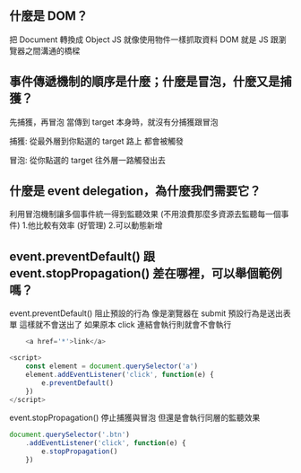 ## 什麼是 DOM？
把 Document 轉換成 Object
JS 就像使用物件一樣抓取資料
DOM 就是 JS 跟瀏覽器之間溝通的橋樑

## 事件傳遞機制的順序是什麼；什麼是冒泡，什麼又是捕獲？
先捕獲，再冒泡
當傳到 target 本身時，就沒有分捕獲跟冒泡

捕獲:
從最外層到你點選的 target 路上
都會被觸發

冒泡:
從你點選的 target 往外層一路觸發出去


## 什麼是 event delegation，為什麼我們需要它？
利用冒泡機制讓多個事件統一得到監聽效果 (不用浪費那麼多資源去監聽每一個事件)
1.他比較有效率 (好管理)
2.可以動態新增


## event.preventDefault() 跟 event.stopPropagation() 差在哪裡，可以舉個範例嗎？


event.preventDefault()
阻止預設的行為
像是瀏覽器在 submit 預設行為是送出表單
這樣就不會送出了
如果原本 click 連結會執行則就會不會執行
```javascript
	<a href='*'>link</a>

<script>
    const element = document.querySelector('a')
    element.addEventListener('click', function(e) {
        e.preventDefault()
    })
</script>
````

event.stopPropagation()
停止捕獲與冒泡
但還是會執行同層的監聽效果
```javascript
document.querySelector('.btn')
    .addEventListener('click', function(e) {
        e.stopPropagation()
    })
```
